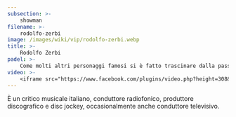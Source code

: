 ```yaml
---
subsection: >-
    showman
filename: >-
    rodolfo-zerbi
image: /images/wiki/vip/rodolfo-zerbi.webp
title: >-
    Rodolfo Zerbi
padel: >-
    Come molti altri personaggi famosi si è fatto trascinare dalla passione del padel. Ha partecipato a diverse iniziative solidali come Gilette Padel Vip Cup tenutosi a Sabaudia nel 2019.
video: >-
    <iframe src="https://www.facebook.com/plugins/video.php?height=308&href=https%3A%2F%2Fwww.facebook.com%2FgliAustralopitechi%2Fvideos%2F1457520034271163%2F&show_text=false&width=560" width="560" height="308" style="border:none;overflow:hidden" scrolling="no" frameborder="0" allowfullscreen="true" allow="autoplay; clipboard-write; encrypted-media; picture-in-picture; web-share" allowFullScreen="true"></iframe>
---
```

È un critico musicale italiano, conduttore radiofonico, produttore discografico e disc jockey, occasionalmente anche conduttore televisivo.